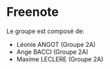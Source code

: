 # Freenote

Le groupe est composé de:
- Léonie ANGOT (Groupe 2A)
- Ange BACCI (Groupe 2A)
- Maxime LECLERE (Groupe 2A)


